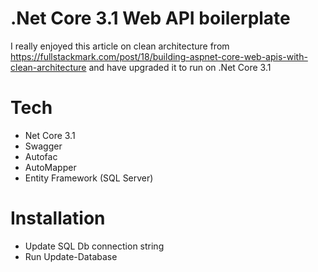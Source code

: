 # .Net Core 3.1 Web API boilerplate 

I really enjoyed this article on clean architecture from https://fullstackmark.com/post/18/building-aspnet-core-web-apis-with-clean-architecture and have upgraded it to run on .Net Core 3.1

# Tech
  - Net Core 3.1
  - Swagger
  - Autofac
  - AutoMapper
  - Entity Framework (SQL Server)

# Installation
  - Update SQL Db connection string
  - Run Update-Database
